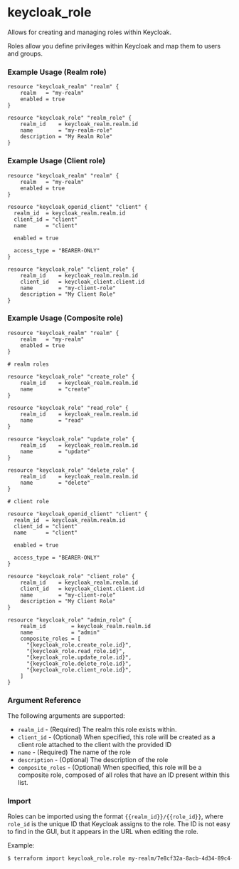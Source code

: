 # keycloak_role

Allows for creating and managing roles within Keycloak.

Roles allow you define privileges within Keycloak and map them to users
and groups.

### Example Usage (Realm role)

```hcl
resource "keycloak_realm" "realm" {
    realm   = "my-realm"
    enabled = true
}

resource "keycloak_role" "realm_role" {
    realm_id    = keycloak_realm.realm.id
    name        = "my-realm-role"
    description = "My Realm Role"
}
```

### Example Usage (Client role)

```hcl
resource "keycloak_realm" "realm" {
    realm   = "my-realm"
    enabled = true
}

resource "keycloak_openid_client" "client" {
  realm_id  = keycloak_realm.realm.id
  client_id = "client"
  name      = "client"

  enabled = true

  access_type = "BEARER-ONLY"
}

resource "keycloak_role" "client_role" {
    realm_id    = keycloak_realm.realm.id
    client_id   = keycloak_client.client.id
    name        = "my-client-role"
    description = "My Client Role"
}
```

### Example Usage (Composite role)

```hcl
resource "keycloak_realm" "realm" {
    realm   = "my-realm"
    enabled = true
}

# realm roles

resource "keycloak_role" "create_role" {
    realm_id    = keycloak_realm.realm.id
    name        = "create"
}

resource "keycloak_role" "read_role" {
    realm_id    = keycloak_realm.realm.id
    name        = "read"
}

resource "keycloak_role" "update_role" {
    realm_id    = keycloak_realm.realm.id
    name        = "update"
}

resource "keycloak_role" "delete_role" {
    realm_id    = keycloak_realm.realm.id
    name        = "delete"
}

# client role

resource "keycloak_openid_client" "client" {
  realm_id  = keycloak_realm.realm.id
  client_id = "client"
  name      = "client"

  enabled = true

  access_type = "BEARER-ONLY"
}

resource "keycloak_role" "client_role" {
    realm_id    = keycloak_realm.realm.id
    client_id   = keycloak_client.client.id
    name        = "my-client-role"
    description = "My Client Role"
}

resource "keycloak_role" "admin_role" {
    realm_id        = keycloak_realm.realm.id
    name            = "admin"
    composite_roles = [
      "{keycloak_role.create_role.id}",
      "{keycloak_role.read_role.id}",
      "{keycloak_role.update_role.id}",
      "{keycloak_role.delete_role.id}",
      "{keycloak_role.client_role.id}",
    ]
}
```

### Argument Reference

The following arguments are supported:

- `realm_id` - (Required) The realm this role exists within.
- `client_id` - (Optional) When specified, this role will be created as
  a client role attached to the client with the provided ID
- `name` - (Required) The name of the role
- `description` - (Optional) The description of the role
- `composite_roles` - (Optional) When specified, this role will be a
  composite role, composed of all roles that have an ID present within
  this list.


### Import

Roles can be imported using the format `{{realm_id}}/{{role_id}}`, where
`role_id` is the unique ID that Keycloak assigns to the role. The ID is
not easy to find in the GUI, but it appears in the URL when editing the
role.

Example:

```bash
$ terraform import keycloak_role.role my-realm/7e8cf32a-8acb-4d34-89c4-04fb1d10ccad
```

